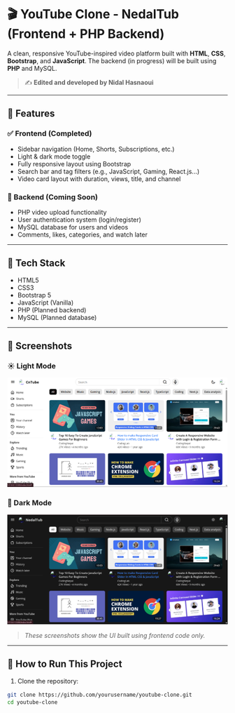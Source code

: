# 🎬 YouTube Clone - NedalTub (Frontend + PHP Backend)

A clean, responsive YouTube-inspired video platform built with **HTML**, **CSS**, **Bootstrap**, and **JavaScript**. The backend (in progress) will be built using **PHP** and MySQL.

> ✍️ **Edited and developed by Nidal Hasnaoui**

---

## 📌 Features

### ✅ Frontend (Completed)
- Sidebar navigation (Home, Shorts, Subscriptions, etc.)
- Light & dark mode toggle
- Fully responsive layout using Bootstrap
- Search bar and tag filters (e.g., JavaScript, Gaming, React.js...)
- Video card layout with duration, views, title, and channel

### 🔧 Backend (Coming Soon)
- PHP video upload functionality
- User authentication system (login/register)
- MySQL database for users and videos
- Comments, likes, categories, and watch later

---

## 🧠 Tech Stack

- HTML5  
- CSS3  
- Bootstrap 5  
- JavaScript (Vanilla)  
- PHP (Planned backend)  
- MySQL (Planned database)

---

## 📸 Screenshots

### ☀️ Light Mode  
![Light Mode](assets/lightmode.png)

### 🌙 Dark Mode  
![Dark Mode](assets/darkmode.png)

> *These screenshots show the UI built using frontend code only.*

---

## 🚀 How to Run This Project

1. Clone the repository:

```bash
git clone https://github.com/yourusername/youtube-clone.git
cd youtube-clone
